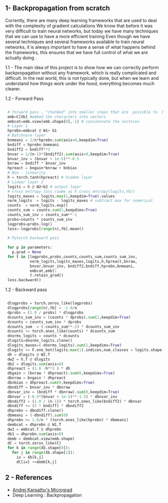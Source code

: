 ## 1- Backpropagation from scratch

  Currently, there are many deep learning frameworks that are used to deal with the complexity of gradient calculations
  We know that before it was very difficult to train neural networks, but today we have many techniques that we can use to have a more efficient training
  Even though we have several techniques and several frameworks available to train neural networks, it is always important to have a sense of what happens behind the frameworks, this 
 ensures that we have full control of what we are actually doing .

 1.1  - The main idea of this project is to show how we can correctly perform backpropagation without any framework, which is really complicated and difficult. In the real world, this is 
      not typically done, but when we learn and understand how things work under the hood, everything becomes much clearer.

 1.2 - Forward Pass

   ``` Python

    # forward pass , "chunked" into smaller steps that are  possible to  backward one at time
    emb=C[Xb] #embed the characters into vectors
    embcat=emb.view(emb.shape[0],-1) # concatenate the vectores
    # Layer 1
    hprebn=embcat @ W1+ b1
    # Batchnorm layer
    bnmeani = 1/n*hprebn.sum(axis=0,keepdim=True)
    bndiff = hprebn-bnmeani
    bndiff2 = bndiff**2
    bnvar = 1/(n-1)*(bndiff2).sum(axis=0,keepdim=True)
    bnvar_inv = (bnvar + 1e-5)**-0.5
    bnraw = bndiff * bnvar_inv
    hpreact = bngain*bnraw + bnbias
    # Non - linearity
    h = torch.tanh(hpreact) # hidden layer
    # Linear layer 2
    logits = h @ W2+b2 # output layer
    # cross_entropy loss (same as F.cross_entropy(logits,Yb))
    logits_maxes = logits.max(1,keepdim=True).values
    norm_logits  = logits - logits_maxes # subtract max for numerical
    counts  = norm_logits.exp()
    counts_sum = counts.sum(1,keepdims=True)
    counts_sum_inv = counts_sum**-1
    probs=counts * counts_sum_inv
    logprobs=probs.log()
    loss=-logprobs[range(n),Yb].mean()
    
    # Pytorch backward pass
    
    for p in parameters:
      p.grad = None
    for t in [logprobs,probs,counts,counts_sum,counts_sum_inv,
              norm_logits,logits_maxes,logits,h,hpreact,bnraw,
              bnvar,bnvar_inv, bndiff2,bndiff,hprebn,bnmeani,
              embcat,emb]:
              t.retain_grad()
    loss.backward()
```
1.2 - Backward pass

   ``` Python

    dlogprobs = torch.zeros_like(logprobs)
    dlogprobs[range(n),Yb] = -1.0/n
    dprobs = (1.0 / probs) * dlogprobs
    dcounts_sum_inv = (counts * dprobs).sum(1,keepdim=True)
    dcounts = counts_sum_inv * dprobs
    dcounts_sum  = (-counts_sum**-2) * dcounts_sum_inv
    dcounts += torch.ones_like(counts) * dcounts_sum
    dnorms_logits = counts * dcounts
    dlogits=dnorms_logits.clone()
    dlogits_maxes=(-dnorms_logits).sum(1,keepdims=True)
    dlogits += F.one_hot(logits.max(1).indices,num_classes = logits.shape[1] ) * dlogits_maxes
    dh = dlogits @ W2.T
    dw2 = h.T @ dlogits
    db2 = dlogits.sum(axis=0)
    dhpreact = (1.0 -h**2 ) * dh
    dbgain = (bnraw * dhpreact).sum(0,keepdims=True)
    dbnraw = bngain * dhpreact
    dbnbias = dhpreact.sum(0,keepdims=True)
    dbndiff = bnvar_inv * dbnraw
    dbnvar_inv = (bndiff * dbnraw).sum(0,keepdim=True)
    dbnvar = (-0.5*(bnvar + 1e-5)**-1.5) * dbnvar_inv
    dbndiff2 = (1.0 / (n-1)) * torch.ones_like(bndiff2) * dbnvar
    dbndiff += (2 * bndiff) * dbndiff2
    dhprebn = dbndiff.clone()
    dbmeani = (-dbndiff).sum(0)
    dhprebn += 1.0/n * (torch.ones_like(hprebn) * dbmeani)
    dembcat = dhprebn @ W1.T
    dw1 = embcat.T @ dhprebn
    db1 = dhprebn.sum(axis=0)
    demb = dembcat.view(emb.shape)
    dC = torch.zeros_like(C)
    for k in range(Xb.shape[0]):
      for j in range(Xb.shape[1]):
        ix = Xb[k,j]
        dC[ix] +=demb[k,j]
```
## 2 - References

- [Andrej Karpathy's Micrograd](https://github.com/karpathy/nn-zero-to-hero)
- Deep Learning : Backpropagation 
